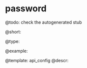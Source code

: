 password
=============

@todo:
	check the autogenerated stub


@short:
	

@type:

@example:

@template:	api_config
@descr:


